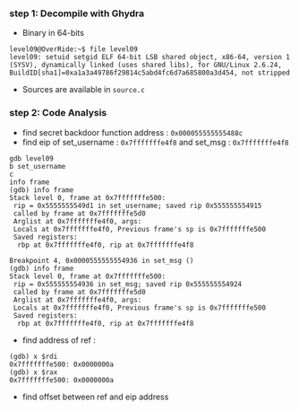 ### step 1: Decompile with Ghydra

- Binary in 64-bits

```
level09@OverRide:~$ file level09 
level09: setuid setgid ELF 64-bit LSB shared object, x86-64, version 1 (SYSV), dynamically linked (uses shared libs), for GNU/Linux 2.6.24, BuildID[sha1]=0xa1a3a49786f29814c5abd4fc6d7a685800a3d454, not stripped
```

- Sources are available in `source.c`


### step 2: Code Analysis

- find secret backdoor function address : `0x000055555555488c`
- find eip of set_username : `0x7fffffffe4f8`  and set_msg : `0x7fffffffe4f8`
 
```
gdb level09
b set_username
c
info frame
(gdb) info frame
Stack level 0, frame at 0x7fffffffe500:
 rip = 0x5555555549d1 in set_username; saved rip 0x555555554915
 called by frame at 0x7fffffffe5d0
 Arglist at 0x7fffffffe4f0, args: 
 Locals at 0x7fffffffe4f0, Previous frame's sp is 0x7fffffffe500
 Saved registers:
  rbp at 0x7fffffffe4f0, rip at 0x7fffffffe4f8
```

```
Breakpoint 4, 0x0000555555554936 in set_msg ()
(gdb) info frame
Stack level 0, frame at 0x7fffffffe500:
 rip = 0x555555554936 in set_msg; saved rip 0x555555554924
 called by frame at 0x7fffffffe5d0
 Arglist at 0x7fffffffe4f0, args: 
 Locals at 0x7fffffffe4f0, Previous frame's sp is 0x7fffffffe500
 Saved registers:
  rbp at 0x7fffffffe4f0, rip at 0x7fffffffe4f8
```


- find address of ref : 
```
(gdb) x $rdi
0x7fffffffe500:	0x0000000a
(gdb) x $rax
0x7fffffffe500:	0x0000000a
```

- find offset between ref and eip address

